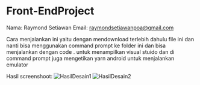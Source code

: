 # Front-EndProject

Nama: Raymond Setiawan
Email: raymondsetiawanpoa@gmail.com

Cara menjalankan ini yaitu dengan mendownload terlebih dahulu file ini dan nanti bisa menggunakan command prompt ke folder ini dan bisa menjalankan dengan code . untuk menampilkan visual stuido dan di command prompt juga mengetikan yarn android untuk menjalankan emulator

Hasil screenshoot:
![HasilDesain1](https://github.com/RaymondSetiawan-Task/Front-EndProject/assets/133495519/cb0f5ab5-f508-418f-a3fd-e7f38726e213)
![HasilDesain2](https://github.com/RaymondSetiawan-Task/Front-EndProject/assets/133495519/a5b95768-fb04-403d-ab7d-4db1cee8973f)


